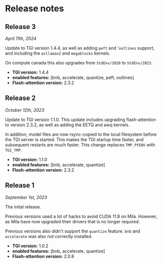 
# Release notes

## Release 3

_April 11th, 2024_

Update to TGI version 1.4.4, as well as adding `peft` and '`outlines` support,
and including the `exllamav2` and `megablocks` kernels.

On compute canada this also upgrades from `StdEnv/2020` to `StdEnv/2023`.

* **TGI version:** 1.4.4
* **enabled features:** [bnb, accelerate, quantize, peft, outlines]
* **Flash-attention version:** 2.3.2

## Release 2

_October 12th, 2023_

Update to TGI version 1.1.0. This update includes upgrading
flash-attention to version 2.3.2, as well as adding the
EETQ and awq kernels.

In addition, model files are now rsync-copied to the local
filesystem before the TGI server is started. This makes the
TGI startup time faster, and subsequent restarts are
much faster. This change replaces `TMP_PYENV` with `TGI_TMP`.

* **TGI version:** 1.1.0
* **enabled features:** [bnb, accelerate, quantize]
* **Flash-attention version:** 2.3.2

## Release 1

_September 1st, 2023_

The inital release.

Previous versions used a lot of hacks to avoid CUDA 11.8 on Mila.
However, as Mila have now upgraded their drivers that is no longer required.

Previous versions also didn't support the `quantize` feature. `bnb` and
`accelerate` was also not correctly installed.

* **TGI version:** 1.0.2
* **enabled features:** [bnb, accelerate, quantize]
* **Flash-attention version:** 2.0.8
